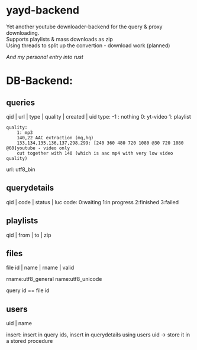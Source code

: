 # yayd-backend
Yet another youtube downloader-backend for the query & proxy downloading.  
Supports playlists & mass downloads as zip  
Using threads to split up the convertion - download work (planned)

*And my personal entry into rust*  
  
# DB-Backend:
## queries
qid | url | type | quality | created | uid
	type: -1 : nothing
		0: yt-video
		1: playlist
		
	quality:
		1: mp3
		140,22 AAC extraction (mq,hq)
		133,134,135,136,137,298,299: [240 360 480 720 1080 @30 720 1080 @60]youtube - video only
		cut together with 140 (which is aac mp4 with very low video quality)

url: utf8_bin

	
## querydetails
qid | code | status | luc
	code:
		0:waiting
		1:in progress
		2:finished
		3:failed

## playlists
qid | from | to | zip

## files
file id | name | rname | valid

rname:utf8_general
name:utf8_unicode

query id == file id

## users
uid | name

insert:
insert in query ids, insert in querydetails
using users uid
-> store it in a stored procedure
